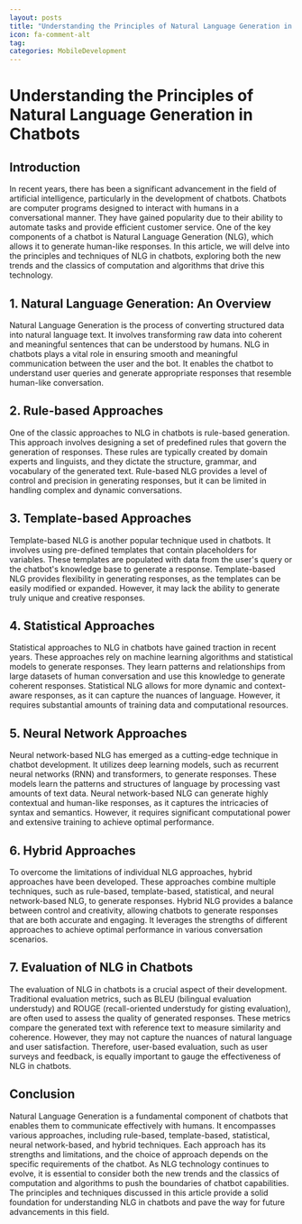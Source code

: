 ```yaml
---
layout: posts
title: "Understanding the Principles of Natural Language Generation in Chatbots"
icon: fa-comment-alt
tag:      
categories: MobileDevelopment
---
```



# Understanding the Principles of Natural Language Generation in Chatbots

## Introduction

In recent years, there has been a significant advancement in the field of artificial intelligence, particularly in the development of chatbots. Chatbots are computer programs designed to interact with humans in a conversational manner. They have gained popularity due to their ability to automate tasks and provide efficient customer service. One of the key components of a chatbot is Natural Language Generation (NLG), which allows it to generate human-like responses. In this article, we will delve into the principles and techniques of NLG in chatbots, exploring both the new trends and the classics of computation and algorithms that drive this technology.

## 1. Natural Language Generation: An Overview

Natural Language Generation is the process of converting structured data into natural language text. It involves transforming raw data into coherent and meaningful sentences that can be understood by humans. NLG in chatbots plays a vital role in ensuring smooth and meaningful communication between the user and the bot. It enables the chatbot to understand user queries and generate appropriate responses that resemble human-like conversation.

## 2. Rule-based Approaches

One of the classic approaches to NLG in chatbots is rule-based generation. This approach involves designing a set of predefined rules that govern the generation of responses. These rules are typically created by domain experts and linguists, and they dictate the structure, grammar, and vocabulary of the generated text. Rule-based NLG provides a level of control and precision in generating responses, but it can be limited in handling complex and dynamic conversations.

## 3. Template-based Approaches

Template-based NLG is another popular technique used in chatbots. It involves using pre-defined templates that contain placeholders for variables. These templates are populated with data from the user's query or the chatbot's knowledge base to generate a response. Template-based NLG provides flexibility in generating responses, as the templates can be easily modified or expanded. However, it may lack the ability to generate truly unique and creative responses.

## 4. Statistical Approaches

Statistical approaches to NLG in chatbots have gained traction in recent years. These approaches rely on machine learning algorithms and statistical models to generate responses. They learn patterns and relationships from large datasets of human conversation and use this knowledge to generate coherent responses. Statistical NLG allows for more dynamic and context-aware responses, as it can capture the nuances of language. However, it requires substantial amounts of training data and computational resources.

## 5. Neural Network Approaches

Neural network-based NLG has emerged as a cutting-edge technique in chatbot development. It utilizes deep learning models, such as recurrent neural networks (RNN) and transformers, to generate responses. These models learn the patterns and structures of language by processing vast amounts of text data. Neural network-based NLG can generate highly contextual and human-like responses, as it captures the intricacies of syntax and semantics. However, it requires significant computational power and extensive training to achieve optimal performance.

## 6. Hybrid Approaches

To overcome the limitations of individual NLG approaches, hybrid approaches have been developed. These approaches combine multiple techniques, such as rule-based, template-based, statistical, and neural network-based NLG, to generate responses. Hybrid NLG provides a balance between control and creativity, allowing chatbots to generate responses that are both accurate and engaging. It leverages the strengths of different approaches to achieve optimal performance in various conversation scenarios.

## 7. Evaluation of NLG in Chatbots

The evaluation of NLG in chatbots is a crucial aspect of their development. Traditional evaluation metrics, such as BLEU (bilingual evaluation understudy) and ROUGE (recall-oriented understudy for gisting evaluation), are often used to assess the quality of generated responses. These metrics compare the generated text with reference text to measure similarity and coherence. However, they may not capture the nuances of natural language and user satisfaction. Therefore, user-based evaluation, such as user surveys and feedback, is equally important to gauge the effectiveness of NLG in chatbots.

## Conclusion

Natural Language Generation is a fundamental component of chatbots that enables them to communicate effectively with humans. It encompasses various approaches, including rule-based, template-based, statistical, neural network-based, and hybrid techniques. Each approach has its strengths and limitations, and the choice of approach depends on the specific requirements of the chatbot. As NLG technology continues to evolve, it is essential to consider both the new trends and the classics of computation and algorithms to push the boundaries of chatbot capabilities. The principles and techniques discussed in this article provide a solid foundation for understanding NLG in chatbots and pave the way for future advancements in this field.